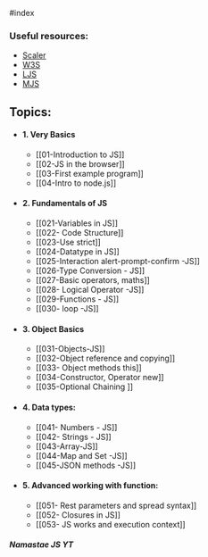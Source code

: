 #index 

### Useful resources:

* [Scaler](https://www.scaler.com/topics/course/javascript-beginners/video/239/)
* [W3S](https://www.w3schools.com/js/)
* [LJS](https://www.learn-js.org/)
* [MJS](https://javascript.info/)

## Topics:

* #### 1. Very Basics
	* [[01-Introduction to JS]]
	* [[02-JS in the browser]]
	* [[03-First example program]]
	* [[04-Intro to node.js]]


* #### 2. Fundamentals of JS
	* [[021-Variables in JS]]
	* [[022- Code Structure]]
	* [[023-Use strict]]
	* [[024-Datatype in JS]]
	* [[025-Interaction alert-prompt-confirm -JS]]
	* [[026-Type Conversion - JS]]
	* [[027-Basic operators, maths]]
	* [[028- Logical Operator -JS]]
	* [[029-Functions - JS]]
	* [[030- loop -JS]]

* #### 3. Object Basics
	* [[031-Objects-JS]]
	* [[032-Object reference and copying]]
	* [[033- Object methods this]]
	* [[034-Constructor, Operator new]]
	* [[035-Optional Chaining ]]

* #### 4. Data types:
	* [[041- Numbers - JS]]
	* [[042- Strings - JS]]
	* [[043-Array-JS]]
	* [[044-Map and Set -JS]]
	* [[045-JSON methods -JS]]

* #### 5. Advanced working with function:
	* [[051- Rest parameters and spread syntax]]
	* [[052- Closures in JS]]
	* [[053- JS works and execution context]]


##### Namastae JS YT
